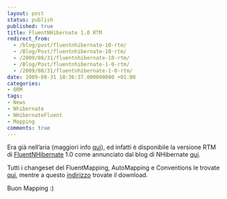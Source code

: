 ```yaml
---
layout: post
status: publish
published: true
title: FluentNHibernate 1.0 RTM
redirect_from: 
  - /blog/post/fluentnhibernate-10-rtm/
  - /Blog/Post/fluentnhibernate-10-rtm/
  - /2009/08/31/fluentnhibernate-10-rtm/
  - /Blog/Post/fluentnhibernate-1-0-rtm/
  - /2009/08/31/fluentnhibernate-1-0-rtm/
date: 2009-08-31 10:36:37.000000000 +01:00
categories:
- ORM
tags:
- News
- Nhibernate
- NHibernateFluent
- Mapping
comments: true
---
```

<p>
	Era gi&agrave; nell&rsquo;aria (maggiori info <a href="http://imperugo.tostring.it/Blog/Post/Fluent-NH-10-in-RC" target="_blank" title="Fluent NH 10 in RC">qui</a>), ed infatti &egrave; disponibile la versione RTM di <a href="http://fluentnhibernate.org/" rel="nofollow" target="_blank" title="FluentNHibernate">FluentNHibernate</a> 1.0 come annunciato dal blog di NHibernate <a href="http://nhforge.org/blogs/nhibernate/archive/2009/08/29/fluent-nhibernate-1-0.aspx" rel="nofollow" target="_blank" title="Fluent NHibernate 1.0 RTM Out">qui</a>.</p>
<p>
	Tutti i changeset del FluentMapping, AutoMapping e Conventions le trovate <a href="http://wiki.fluentnhibernate.org/Release_notes_1.0" rel="nofollow" target="_blank" title="FluentNhibernate 1.0 RTM Changeset">qui</a>, mentre a questo <a href="http://fluentnhibernate.org/downloads" rel="nofollow" target="_blank" title="FluentNHibernate 1.0 RTM">indirizzo</a> trovate il download.</p>
<p>
	Buon Mapping :)</p>

